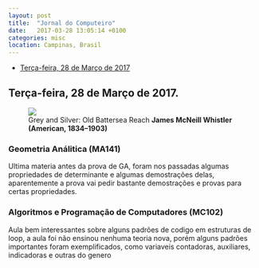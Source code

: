 ```yaml
---
layout: post
title:  "Jornal do Computeiro"
date:   2017-03-28 13:05:14 +0100
categories: misc
location: Campinas, Brasil
---
```

<ul>
  <li><a href="28-03-2017"> Terça-feira, 28 de Março de 2017 </a></li>
</ul>


<article id="28-03-2017">
    <h2>Terça-feira, 28 de Março de 2017.</h2>
    <section>
    <figure>
        <img src="images/01.jpg" />
        <figcaption>
            Grey and Silver: Old Battersea Reach
            <strong> James McNeill Whistler (American, 1834–1903) </strong>
        </figcaption>
    </figure>
    </section>
    <section>
        <h3> Geometria Análitica (MA141) </h3>
        <p> Ultima materia antes da prova de GA, foram nos passadas algumas propriedades de determinante e algumas
        demostrações delas, aparentemente a prova vai pedir bastante demostrações e provas para certas
     propriedades.<p>
    </section>
    <section>
        <h3> Algoritmos e Programação de Computadores (MC102) </h3>
        <p> Aula bem interessantes sobre alguns padrões de codigo em estruturas de loop, a aula foi não ensinou
        nenhuma teoria nova, porém alguns padrões importantes foram exemplificados, como variaveis contadoras,
        auxiliares, indicadoras e outras do genero</p>
    </section>
</article>
